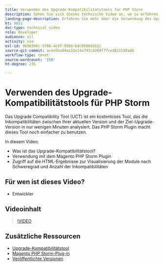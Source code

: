 ```yaml
---
title: Verwenden des Upgrade-Kompatibilitätstools für PHP Storm
description: Sehen Sie sich dieses technische Video an, um zu erfahren, wie Sie das Upgrade-Kompatibilitätstool mit dem PHP Storm-Plug-in verwenden.
landing-page-description: Erfahren Sie mehr über die Verwendung des Upgrade-Kompatibilitätstools mit dem PHP Storm-Plug-in, das die Identifizierung und Behebung von Inkompatibilitäten erleichtert.
kt: 9651
doc-type: technical video
role: Developer
audience: all
activity: use
exl-id: 9b56306c-578b-4c9f-9566-b8c9560d1b1c
source-git-commit: acee5ba84ea32e14a743cd269f77ced821548ad6
workflow-type: tm+mt
source-wordcount: '159'
ht-degree: 23%

---
```


# Verwenden des Upgrade-Kompatibilitätstools für PHP Storm

Das Upgrade Compatibility Tool (UCT) ist ein kostenloses Tool, das die Inkompatibilitäten zwischen Ihrer aktuellen Version und der Ziel-Upgrade-Version in nur wenigen Minuten analysiert. Das PHP Storm Plugin macht dieses Tool noch einfacher zu benutzen.

In diesem Video:

- Was ist das Upgrade-Kompatibilitätstool?
- Verwendung mit dem Magento PHP Storm Plugin
- Zugriff auf die HTML-Ergebnisse zur Visualisierung der Module nach Schweregrad und Anzahl der Inkompatibilitäten

## Für wen ist dieses Video?

- Entwickler

## Videoinhalt

>[!VIDEO](https://video.tv.adobe.com/v/340150?quality=12&learn=on)

## Zusätzliche Ressourcen

- [Upgrade-Kompatibilitätstool](https://experienceleague.adobe.com/docs/commerce-operations/upgrade-guide/upgrade-compatibility-tool/overview.html)
- [Magento PHP Storm-Plug-in](https://plugins.jetbrains.com/plugin/8024-magento-phpstorm)
- [Veröffentlichte Versionen](https://devdocs.magento.com/release/released-versions.html)
